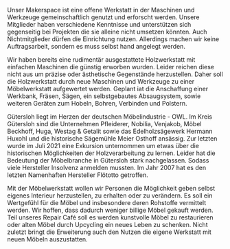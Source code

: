 Unser Makerspace ist eine offene Werkstatt in der Maschinen und Werkzeuge gemeinschaftlich genutzt und erforscht werden. Unsere Mitglieder haben verschiedene Kenntnisse und unterstützen sich gegenseitig bei Projekten die sie alleine nicht umsetzen könnten. Auch Nichtmitglieder dürfen die Einrichtung nutzen. Allerdings machen wir keine Auftragsarbeit, sondern es muss selbst hand angelegt werden.

Wir haben bereits eine rudimentär ausgestattete Holzwerkstatt mit einfachen Maschinen die günstig erworben wurden. Leider reichen diese nicht aus um präzise oder ästhetische Gegenstände herzustellen. Daher soll die Holzwerkstatt durch neue Maschinen und Werkzeuge zu einer Möbelwerkstatt aufgewertet werden. Geplant iat die Anschaffung einer Werkbank, Fräsen, Sägen, ein selbstgebautes Absaugsystem, sowie weiteren Geräten zum Hobeln, Bohren, Verbinden und Polstern.

Gütersloh liegt im Herzen der deutschen Möbelindustrie - OWL. Im Kreis Gütersloh sind die Unternehmen Pfleiderer, Nobilia, Venjakob, Möbel Beckhoff, Huga, Westag & Getalit sowie das Edelholzsägewerk Hermann Huxohl und die historische Sägemühle Meier Osthoff ansässig. Zur letzten wurde im Juli 2021 eine Exkursion unternommen um etwas über die historischen Möglichkeiten der Holzverarbeitung zu lernen. Leider hat die Bedeutung der Möbelbranche in Gütersloh stark nachgelassen. Sodass viele Hersteller Insolvenz anmelden mussten. Im Jahr 2007 hat es den letzten Namenhaften Hersteller Flötotto getroffen.

Mit der Möbelwerkstatt wollen wir Personen die Möglichkeit geben selbst eigenes Interieur herzustellen, zu erhalten oder zu verändern. Es soll ein Wertgefühl für die Möbel und insbesondere deren Rohstoffe vermittelt werden. Wir hoffen, dass dadurch weniger billige Möbel gekauft werden. Teil unseres Repair Café soll es werden kunstvolle Möbel zu restaurieren oder alten Möbel durch Upcycling ein neues Leben zu schenken. Nicht zuletzt bringt die Erweiterung auch den Nutzen die eigene Werkstatt mit neuen Möbeln auszustatten.